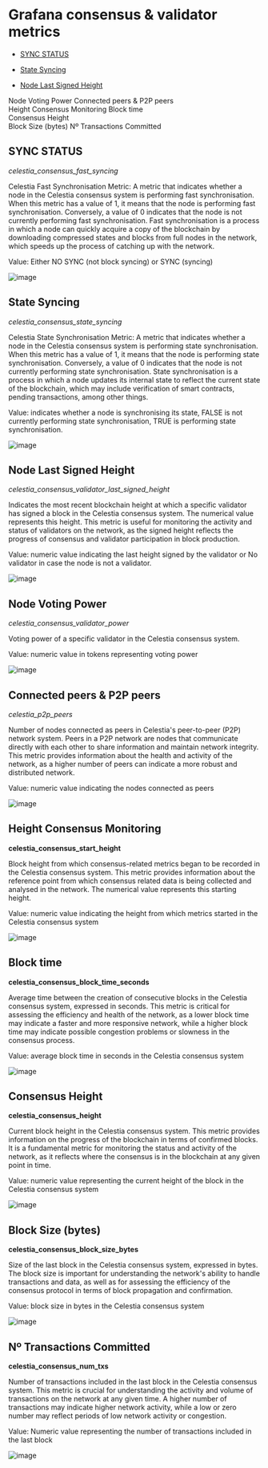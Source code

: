 # Grafana consensus & validator metrics 

- [SYNC STATUS](#sync-status) 

- [State Syncing](#state-syncing)

- [Node Last Signed Height](https://github.com/Cumulo-pro/Celestia-monitoring/edit/main/grafana_consensus%20/grafana_consensus_metrics.md#node-last-signed-height)  

Node Voting Power 
Connected peers & P2P peers  
Height  Consensus Monitoring
Block time  
Consensus Height  
Block Size (bytes) 
Nº Transactions Committed



## SYNC STATUS 

*celestia_consensus_fast_syncing* 

Celestia Fast Synchronisation Metric: A metric that indicates whether a node in the Celestia consensus system is performing fast synchronisation. When this metric has a value of 1, it means that the node is performing fast synchronisation. Conversely, a value of 0 indicates that the node is not currently performing fast synchronisation. Fast synchronisation is a process in which a node can quickly acquire a copy of the blockchain by downloading compressed states and blocks from full nodes in the network, which speeds up the process of catching up with the network. 

Value: Either NO SYNC (not block syncing) or SYNC (syncing)


![image](https://github.com/Cumulo-pro/Celestia-monitoring/assets/2853158/81812eaa-5c6e-4c78-b6a1-6e343c2d85ef)

## State Syncing 

*celestia_consensus_state_syncing*

Celestia State Synchronisation Metric: A metric that indicates whether a node in the Celestia consensus system is performing state synchronisation. When this metric has a value of 1, it means that the node is performing state synchronisation. Conversely, a value of 0 indicates that the node is not currently performing state synchronisation. State synchronisation is a process in which a node updates its internal state to reflect the current state of the blockchain, which may include verification of smart contracts, pending transactions, among other things. 

Value: indicates whether a node is synchronising its state, FALSE is not currently performing state synchronisation, TRUE is performing state synchronisation. 

![image](https://github.com/Cumulo-pro/Celestia-monitoring/assets/2853158/f0419725-6004-4a3c-a2a0-0d8676f04e2b)

## Node Last Signed Height  

*celestia_consensus_validator_last_signed_height*  

Indicates the most recent blockchain height at which a specific validator has signed a block in the Celestia consensus system. The numerical value represents this height. This metric is useful for monitoring the activity and status of validators on the network, as the signed height reflects the progress of consensus and validator participation in block production.  

Value: numeric value indicating the last height signed by the validator or No validator in case the node is not a validator.

![image](https://github.com/Cumulo-pro/Celestia-monitoring/assets/2853158/7c004aae-dc8a-4664-82cc-9fdcdd53cf5c)

## Node Voting Power  

*celestia_consensus_validator_power*  

Voting power of a specific validator in the Celestia consensus system.  

Value: numeric value in tokens representing voting power

![image](https://github.com/Cumulo-pro/Celestia-monitoring/assets/2853158/0090c733-d04c-409c-b4cc-9759951339e9)

## Connected peers & P2P peers  

*celestia_p2p_peers*  

Number of nodes connected as peers in Celestia's peer-to-peer (P2P) network system. Peers in a P2P network are nodes that communicate directly with each other to share information and maintain network integrity. This metric provides information about the health and activity of the network, as a higher number of peers can indicate a more robust and distributed network.  

Value: numeric value indicating the nodes connected as peers  

![image](https://github.com/Cumulo-pro/Celestia-monitoring/assets/2853158/52b14295-e199-41fb-abe8-1d65dc64092f)

## Height  Consensus Monitoring  

**celestia_consensus_start_height**  

Block height from which consensus-related metrics began to be recorded in the Celestia consensus system. This metric provides information about the reference point from which consensus related data is being collected and analysed in the network. The numerical value represents this starting height.  

Value: numeric value indicating the height from which metrics started in the Celestia consensus system

![image](https://github.com/Cumulo-pro/Celestia-monitoring/assets/2853158/e7698318-f927-467b-9989-b2ddf9e8327b)


## Block time  

**celestia_consensus_block_time_seconds**  

Average time between the creation of consecutive blocks in the Celestia consensus system, expressed in seconds. This metric is critical for assessing the efficiency and health of the network, as a lower block time may indicate a faster and more responsive network, while a higher block time may indicate possible congestion problems or slowness in the consensus process.

Value: average block time in seconds in the Celestia consensus system

![image](https://github.com/Cumulo-pro/Celestia-monitoring/assets/2853158/52f36a64-b33a-4b13-852c-932e6abb2337)

## Consensus Height  

**celestia_consensus_height**  

Current block height in the Celestia consensus system. This metric provides information on the progress of the blockchain in terms of confirmed blocks. It is a fundamental metric for monitoring the status and activity of the network, as it reflects where the consensus is in the blockchain at any given point in time.  

Value: numeric value representing the current height of the block in the Celestia consensus system

![image](https://github.com/Cumulo-pro/Celestia-monitoring/assets/2853158/049da3ad-0c28-4bdf-bdf2-dfbb2858685f)

## Block Size (bytes)  

**celestia_consensus_block_size_bytes**  

Size of the last block in the Celestia consensus system, expressed in bytes. The block size is important for understanding the network's ability to handle transactions and data, as well as for assessing the efficiency of the consensus protocol in terms of block propagation and confirmation. 

Value: block size in bytes in the Celestia consensus system

![image](https://github.com/Cumulo-pro/Celestia-monitoring/assets/2853158/f8741bf7-3622-4c4e-a58e-fe6ef07eeb91)

## Nº Transactions Committed  

**celestia_consensus_num_txs** 

Number of transactions included in the last block in the Celestia consensus system. This metric is crucial for understanding the activity and volume of transactions on the network at any given time. A higher number of transactions may indicate higher network activity, while a low or zero number may reflect periods of low network activity or congestion.

Value: Numeric value representing the number of transactions included in the last block

![image](https://github.com/Cumulo-pro/Celestia-monitoring/assets/2853158/aa355eb9-73a3-44dd-80d4-12e2d49b9749)


